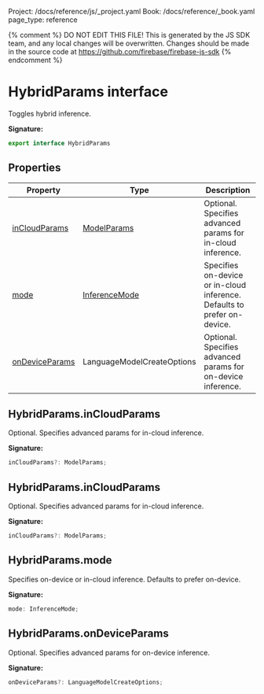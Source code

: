 Project: /docs/reference/js/_project.yaml
Book: /docs/reference/_book.yaml
page_type: reference

{% comment %}
DO NOT EDIT THIS FILE!
This is generated by the JS SDK team, and any local changes will be
overwritten. Changes should be made in the source code at
https://github.com/firebase/firebase-js-sdk
{% endcomment %}

# HybridParams interface
Toggles hybrid inference.

<b>Signature:</b>

```typescript
export interface HybridParams 
```

## Properties

|  Property | Type | Description |
|  --- | --- | --- |
|  [inCloudParams](./vertexai.hybridparams.md#hybridparamsincloudparams) | [ModelParams](./vertexai.modelparams.md#modelparams_interface) | Optional. Specifies advanced params for in-cloud inference. |
|  [mode](./vertexai.hybridparams.md#hybridparamsmode) | [InferenceMode](./vertexai.md#inferencemode) | Specifies on-device or in-cloud inference. Defaults to prefer on-device. |
|  [onDeviceParams](./vertexai.hybridparams.md#hybridparamsondeviceparams) | LanguageModelCreateOptions | Optional. Specifies advanced params for on-device inference. |

## HybridParams.inCloudParams

Optional. Specifies advanced params for in-cloud inference.

<b>Signature:</b>

```typescript
inCloudParams?: ModelParams;
```

## HybridParams.inCloudParams

Optional. Specifies advanced params for in-cloud inference.

<b>Signature:</b>

```typescript
inCloudParams?: ModelParams;
```

## HybridParams.mode

Specifies on-device or in-cloud inference. Defaults to prefer on-device.

<b>Signature:</b>

```typescript
mode: InferenceMode;
```

## HybridParams.onDeviceParams

Optional. Specifies advanced params for on-device inference.

<b>Signature:</b>

```typescript
onDeviceParams?: LanguageModelCreateOptions;
```
